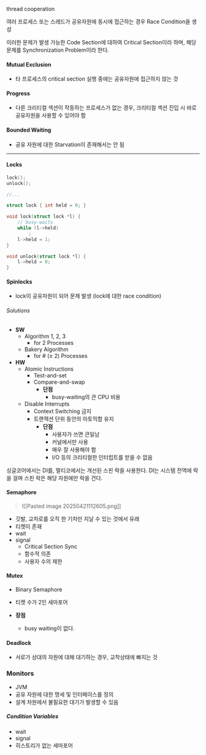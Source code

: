 thread cooperation

여러 프로세스 또는 스레드가 공유자원에 동시에 접근하는 경우 Race Condition을 생성

이러한 문제가 발생 가능한 Code Section에 대하여 Critical Section이라 하며, 해당 문제를 Synchronization Problem이라 한다.

#### Mutual Exclusion
- 타 프로세스의 critical section 실행 중에는 공유자원에 접근하지 않는 것
#### Progress
- 다른 크리티컬 섹션이 작동하는 프로세스가 없는 경우, 크리티컬 섹션 진입 시 바로 공유자원을 사용할 수 있어야 함
#### Bounded Waiting
- 공유 자원에 대한 Starvation이 존재해서는 안 됨

---
#### Locks
```c 
lock();
unlock();

//...

struct lock { int held = 0; } 

void lock(struct lock *l) { 
	// busy-waits
	while (l->held) 
		; 
	l->held = 1; 
} 

void unlock(struct lock *l) { 
	l->held = 0; 
}
```
#### Spinlocks
- lock이 공유자원이 되어 문제 발생 (lock에 대한 race condition)

###### Solutions
- __SW__
	- Algorithm 1, 2, 3
		- for 2 Processes
	- Bakery Algorithm
		- for  # (≥ 2) Processes
- __HW__
	- Atomic Instructions
		- Test-and-set
		- Compare-and-swap
			- __단점__
				- busy-waiting의 큰 CPU 비용
	- Disable Interrupts
		- Context Switching 금지
		- 트랜잭션 단위 동안의 아토믹함 유지
			- __단점__
				- 사용자가 쓰면 큰일남
				- 커널에서만 사용
				- 매우 잘 사용해야 함
				- I/O 등의 크리티컬한 인터럽트를 받을 수 없음
	
싱글코어에서는 DI를, 멀티코에서는 개선된 스핀 락을 사용한다.
DI는 시스템 전역에 락을 걸며 스핀 락은 해당 자원에만 락을 건다.
#### Semaphore
> ![[Pasted image 20250421112605.png]]

- 깃발, 교차로를 오직 한 기차만 지날 수 있는 것에서 유래
- 티켓이 존재
- wait
- signal
	- Critical Section Sync
	- 함수적 의존
	- 사용자 수의 제한 
#### Mutex
- Binary Semaphore
- 티켓 수가 2인 세마포어

- __장점__
	- busy waiting이 없다.
#### Deadlock
- 서로가 상대의 자원에 대해 대기하는 경우, 교착상태에 빠지는 것

### Monitors
- JVM
- 공유 자원에 대한 명세 및 인터페이스를 정의
- 설계 차원에서 불필요한 대기가 발생할 수 있음

##### Condition Variables
- wait
- signal 
- 히스토리가 없는 세마포어